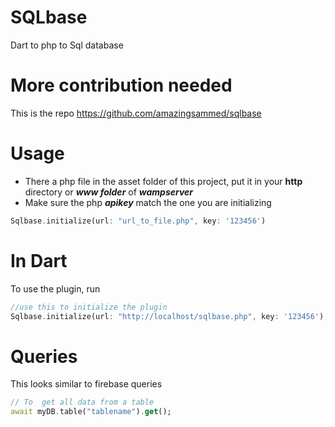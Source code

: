 # SQLbase

Dart to php to Sql database

# More contribution needed
This is the repo
https://github.com/amazingsammed/sqlbase

# Usage

* There a php file in the asset folder of this project, put it in your **http** directory or ***www folder*** of ***wampserver***
* Make sure the php ***apikey***  match the one you are initializing
```dart
Sqlbase.initialize(url: "url_to_file.php", key: '123456')
```

# In Dart
To use the plugin, run
```dart
//use this to initialize the plugin
Sqlbase.initialize(url: "http://localhost/sqlbase.php", key: '123456');
```
# Queries
This looks similar to firebase queries
```dart
// To  get all data from a table
await myDB.table("tablename").get();
```




